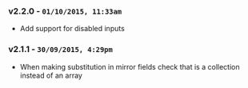 ### v2.2.0 - `01/10/2015, 11:33am`
* Add support for disabled inputs  

### v2.1.1 - `30/09/2015, 4:29pm`
* When making substitution in mirror fields check that is a collection instead of an array  

